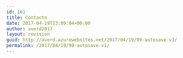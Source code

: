 ```yaml
---
id: 161
title: Contacto
date: 2017-04-19T23:09:04+00:00
author: averd2017
layout: revision
guid: http://averd.azurewebsites.net/2017/04/19/99-autosave-v1/
permalink: /2017/04/19/99-autosave-v1/
---
```

